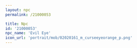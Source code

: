 ```yaml
---
layout: npc
permalink: /21000053

title: Npc
id: '21000053'
npc_name: 'Evil Eye'
icon_url: 'portrait/mob/02020161_m_curseeyeorange_p.png'
---
```

